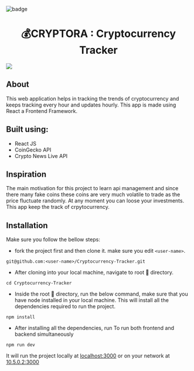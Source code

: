 ![badge](https://img.shields.io/badge/Project_Status-DONE-blueviolet?style=for-the-badge&logo=appveyor)

<h1 align="center">💰CRYPTORA : Cryptocurrency Tracker</h1>

![](https://i.imgur.com/UxYWjiU.png)

## About

This web application helps in tracking the trends of cryptocurrency and keeps tracking every hour and updates hourly. This app is made using React a Frontend Framework.

## Built using:
- React JS
- CoinGecko API
- Crypto News Live API

## Inspiration

The main motivation for this project to learn api management and since there many fake coins these coins are very much volatile to trade as the price fluctuate randomly. At any moment you can loose your investments. This app keep the track of crpytocurrency.
## Installation
Make sure you follow the bellow steps:

* fork the project first and then clone it. make sure you edit `<user-name>`.
```
git@github.com:<user-name>/Cryptocurrency-Tracker.git
```

* After cloning into your local machine, navigate to root 📁 directory. 
```shell
cd Cryptocurrency-Tracker
```

* Inside the root 📂 directory, run the below command, make sure that you have node installed in your local machine. This will install all the dependencies required to run the project.
```shell
npm install
```
* After installing all the dependencies, run
To run both frontend and backend simultaneously
```shell
npm run dev
```
It will run the project locally at [localhost:3000](http://localhost:3000) or on your network at [10.5.0.2:3000](http://10.5.0.2:3000)
